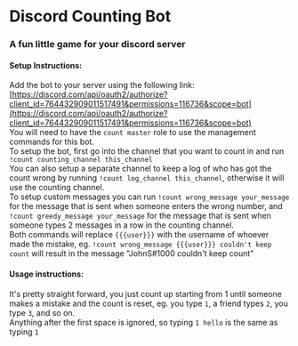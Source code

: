 # Discord Counting Bot 
### A fun little game for your discord server
#### Setup Instructions:
Add the bot to your server using the following link: [https://discord.com/api/oauth2/authorize?client_id=764432909011517491&permissions=116736&scope=bot](https://discord.com/api/oauth2/authorize?client_id=764432909011517491&permissions=116736&scope=bot)  
You will need to have the `count master` role to use the management commands for this bot.  
To setup the bot, first go into the channel that you want to count in and run `!count counting_channel this_channel`  
You can also setup a separate channel to keep a log of who has got the count wrong by running `!count log_channel this_channel`, otherwise it will use the counting channel.  
To setup custom messages you can run `!count wrong_message your_message` for the message that is sent when someone enters the wrong number, and `!count greedy_message your_message` for the message that is sent when someone types 2 messages in a row in the counting channel.  
Both commands will replace `{{{user}}}` with the username of whoever made the mistake, eg. `!count wrong_message {{{user}}} couldn't keep count` will result in the message "JohnS#1000 couldn't keep count"
#### Usage instructions:  
It's pretty straight forward, you just count up starting from 1 until someone makes a mistake and the count is reset, eg. you type `1`, a friend types `2`, you type `3`, and so on.  
Anything after the first space is ignored, so typing `1 hello` is the same as typing `1`
